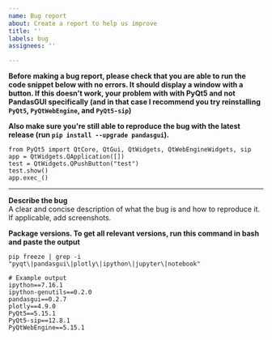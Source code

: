 ```yaml
---
name: Bug report
about: Create a report to help us improve
title: ''
labels: bug
assignees: ''

---
```


**Before making a bug report, please check that you are able to run the code snippet below with no errors. It should display a window with a button. If this doesn't work, your problem with with PyQt5 and not PandasGUI specifically (and in that case I recommend you try reinstalling `PyQt5`, `PyQtWebEngine`, and `PyQt5-sip`)**

**Also make sure you're still able to reproduce the bug with the latest release (run `pip install --upgrade pandasgui`).**

```
from PyQt5 import QtCore, QtGui, QtWidgets, QtWebEngineWidgets, sip
app = QtWidgets.QApplication([])
test = QtWidgets.QPushButton("test")
test.show()
app.exec_()
```
-----------------------

**Describe the bug**  
A clear and concise description of what the bug is and how to reproduce it. If applicable, add screenshots.

**Package versions. To get all relevant versions, run this command in bash and paste the output**  
```
pip freeze | grep -i "pyqt\|pandasgui\|plotly\|ipython\|jupyter\|notebook"
```
```
# Example output
ipython==7.16.1
ipython-genutils==0.2.0
pandasgui==0.2.7
plotly==4.9.0
PyQt5==5.15.1
PyQt5-sip==12.8.1
PyQtWebEngine==5.15.1
```
